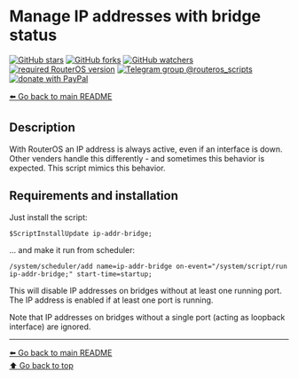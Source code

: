 Manage IP addresses with bridge status
======================================

[![GitHub stars](https://img.shields.io/github/stars/eworm-de/routeros-scripts?logo=GitHub&style=flat&color=red)](https://github.com/eworm-de/routeros-scripts/stargazers)
[![GitHub forks](https://img.shields.io/github/forks/eworm-de/routeros-scripts?logo=GitHub&style=flat&color=green)](https://github.com/eworm-de/routeros-scripts/network)
[![GitHub watchers](https://img.shields.io/github/watchers/eworm-de/routeros-scripts?logo=GitHub&style=flat&color=blue)](https://github.com/eworm-de/routeros-scripts/watchers)
[![required RouterOS version](https://img.shields.io/badge/RouterOS-7.15-yellow?style=flat)](https://mikrotik.com/download/changelogs/)
[![Telegram group @routeros_scripts](https://img.shields.io/badge/Telegram-%40routeros__scripts-%2326A5E4?logo=telegram&style=flat)](https://t.me/routeros_scripts)
[![donate with PayPal](https://img.shields.io/badge/Like_it%3F-Donate!-orange?logo=githubsponsors&logoColor=orange&style=flat)](https://www.paypal.com/cgi-bin/webscr?cmd=_s-xclick&hosted_button_id=A4ZXBD6YS2W8J)

[⬅️ Go back to main README](../README.md)

Description
-----------

With RouterOS an IP address is always active, even if an interface is down.
Other venders handle this differently - and sometimes this behavior is
expected. This script mimics this behavior.

Requirements and installation
-----------------------------

Just install the script:

    $ScriptInstallUpdate ip-addr-bridge;

... and make it run from scheduler:

    /system/scheduler/add name=ip-addr-bridge on-event="/system/script/run ip-addr-bridge;" start-time=startup;

This will disable IP addresses on bridges without at least one running port.
The IP address is enabled if at least one port is running.

Note that IP addresses on bridges without a single port (acting as loopback
interface) are ignored.

---
[⬅️ Go back to main README](../README.md)  
[⬆️ Go back to top](#top)
